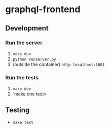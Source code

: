 # graphql-frontend

## Development

### Run the server

1. `make dev`
2. `python runserver.py`
3. (outside the container) `http localhost:5001`

### Run the tests

1. `make dev`
2. `make one test=

## Testing

- `make test`

